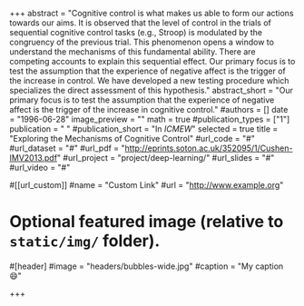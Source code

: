 +++
abstract = "Cognitive control is what makes us able to form our actions towards our aims. It is observed that the level of control in the trials of sequential cognitive control tasks (e.g., Stroop) is modulated by the congruency of the previous trial. This phenomenon opens a window to understand the mechanisms of this fundamental ability. There are competing accounts to explain this sequential effect. Our primary focus is to test the assumption that the experience of negative affect is the trigger of the increase in control. We have developed a new testing procedure which specializes the direct assessment of this hypothesis."
abstract_short = "Our primary focus is to test the assumption that the experience of negative affect is the trigger of the increase in cognitive control."
#authors = []
date = "1996-06-28"
image_preview = ""
math = true
#publication_types = ["1"]
publication = " "
#publication_short = "In *ICMEW*"
selected = true
title = "Exploring the Mechanisms of Cognitive Control"
#url_code = "#"
#url_dataset = "#"
#url_pdf = "http://eprints.soton.ac.uk/352095/1/Cushen-IMV2013.pdf"
#url_project = "project/deep-learning/"
#url_slides = "#"
#url_video = "#"

#[[url_custom]]
#name = "Custom Link"
#url = "http://www.example.org"

# Optional featured image (relative to `static/img/` folder).
#[header]
#image = "headers/bubbles-wide.jpg"
#caption = "My caption :smile:"

+++
